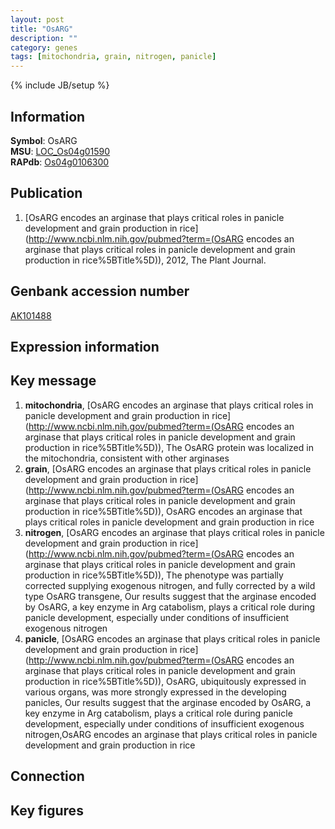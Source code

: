 ```yaml
---
layout: post
title: "OsARG"
description: ""
category: genes
tags: [mitochondria, grain, nitrogen, panicle]
---
```

{% include JB/setup %}

## Information
__Symbol__: OsARG  
__MSU__: [LOC_Os04g01590](http://rice.plantbiology.msu.edu/cgi-bin/ORF_infopage.cgi?orf=LOC_Os04g01590)  
__RAPdb__: [Os04g0106300](http://rapdb.dna.affrc.go.jp/viewer/gbrowse_details/irgsp1?name=Os04g0106300)  

## Publication
1. [OsARG encodes an arginase that plays critical roles in panicle development and grain production in rice](http://www.ncbi.nlm.nih.gov/pubmed?term=(OsARG encodes an arginase that plays critical roles in panicle development and grain production in rice%5BTitle%5D)), 2012, The Plant Journal.

## Genbank accession number
[AK101488](http://www.ncbi.nlm.nih.gov/nuccore/AK101488)

## Expression information

## Key message
1. __mitochondria__, [OsARG encodes an arginase that plays critical roles in panicle development and grain production in rice](http://www.ncbi.nlm.nih.gov/pubmed?term=(OsARG encodes an arginase that plays critical roles in panicle development and grain production in rice%5BTitle%5D)),  The OsARG protein was localized in the mitochondria, consistent with other arginases
2. __grain__, [OsARG encodes an arginase that plays critical roles in panicle development and grain production in rice](http://www.ncbi.nlm.nih.gov/pubmed?term=(OsARG encodes an arginase that plays critical roles in panicle development and grain production in rice%5BTitle%5D)), OsARG encodes an arginase that plays critical roles in panicle development and grain production in rice
3. __nitrogen__, [OsARG encodes an arginase that plays critical roles in panicle development and grain production in rice](http://www.ncbi.nlm.nih.gov/pubmed?term=(OsARG encodes an arginase that plays critical roles in panicle development and grain production in rice%5BTitle%5D)),  The phenotype was partially corrected supplying exogenous nitrogen, and fully corrected by a wild type OsARG transgene, Our results suggest that the arginase encoded by OsARG, a key enzyme in Arg catabolism, plays a critical role during panicle development, especially under conditions of insufficient exogenous nitrogen
4. __panicle__, [OsARG encodes an arginase that plays critical roles in panicle development and grain production in rice](http://www.ncbi.nlm.nih.gov/pubmed?term=(OsARG encodes an arginase that plays critical roles in panicle development and grain production in rice%5BTitle%5D)),  OsARG, ubiquitously expressed in various organs, was more strongly expressed in the developing panicles, Our results suggest that the arginase encoded by OsARG, a key enzyme in Arg catabolism, plays a critical role during panicle development, especially under conditions of insufficient exogenous nitrogen,OsARG encodes an arginase that plays critical roles in panicle development and grain production in rice

## Connection

## Key figures


